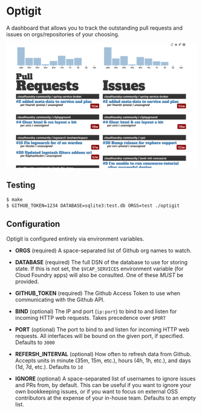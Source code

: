 # Optigit

A dashboard that allows you to track the outstanding pull requests
and issues on orgs/repositories of your choosing.

![Screenshot](screenshot.png)

## Testing

```
$ make
$ GITHUB_TOKEN=1234 DATABASE=sqlite3:test.db ORGS=test ./optigit
```

## Configuration

Optigit is configured entirely via environment variables.

- **ORGS** (required) A space-separated list of Github org names
  to watch.

- **DATABASE** (required) The full DSN of the database to use for
  storing state.  If this is not set, the `$VCAP_SERVICES`
  environment variable (for Cloud Foundry apps) will also be
  consulted.  One of these _MUST_ be provided.

- **GITHUB_TOKEN** (required) The Github Access Token to use when
  communicating with the Github API.

- **BIND** (optional) The IP and port (`ip:port`) to bind to and
  listen for incoming HTTP web requests.  Takes precedence over
  `$PORT`

- **PORT** (optional) The port to bind to and listen for incoming
  HTTP web requests.  All interfaces will be bound on the given
  port, if specified.  Defaults to `3000`

- **REFERSH_INTERVAL** (optional) How often to refresh data from
  Github.  Accepts units in minute (35m, 15m, etc.), hours (4h,
  1h, etc.), and days (1d, 7d, etc.).  Defaults to `1d`

- **IGNORE** (optional) A space-separated list of usernames to
  ignore issues and PRs from, by default.  This can be useful if
  you want to ignore your own bookkeeping issues, or if you want
  to focus on external OSS contributors at the expense of your
  in-house team.  Defaults to an empty list.
